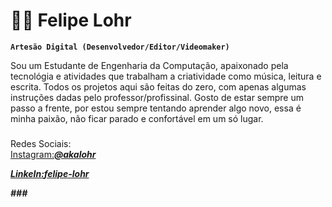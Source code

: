 # 🧑‍💻 Felipe Lohr

**`Artesão Digital (Desenvolvedor/Editor/Videomaker)`**

Sou um Estudante de Engenharia da Computação, apaixonado pela tecnológia e atividades que trabalham a criatividade como música, leitura e escrita. Todos os projetos aqui são feitas do zero, com apenas algumas instruções dadas pelo professor/profissinal. Gosto de estar sempre um passo a frente, por estou sempre tentando aprender algo novo, essa é minha paixão, não ficar parado e confortável em um só lugar. 

### 
<p align="left">
Redes Sociais:<br>
	<a href="https://www.instagram.com/akalohr/">
		Instagram:<b><i>@akalohr<p></a>
	<a href="https://www.linkedin.com/in/felipe-lohr-683329303/">
		LinkeIn:<b><i>felipe-lohr</a>
</p>
###

